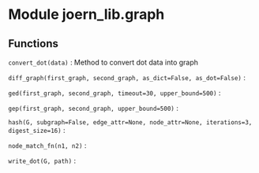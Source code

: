 Module joern_lib.graph
======================

Functions
---------

    
`convert_dot(data)`
:   Method to convert dot data into graph

    
`diff_graph(first_graph, second_graph, as_dict=False, as_dot=False)`
:   

    
`ged(first_graph, second_graph, timeout=30, upper_bound=500)`
:   

    
`gep(first_graph, second_graph, upper_bound=500)`
:   

    
`hash(G, subgraph=False, edge_attr=None, node_attr=None, iterations=3, digest_size=16)`
:   

    
`node_match_fn(n1, n2)`
:   

    
`write_dot(G, path)`
: